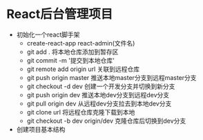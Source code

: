 # React后台管理项目
* 初始化一个react脚手架
  * create-react-app react-admin(文件名)
  * git add . 将本地仓库添加到暂存区
  * git commit -m '提交到本地仓库'
  * git remote add origin url 关联到远程仓库
  * git push origin master 推送本地master分支到远程master分支
  * git checkout -d dev 创建一个开发分支并切换到新分支
  * git push origin dev 推送本地dev分支到远程dev分支
  * git pull origin dev 从远程dev分支拉去到本地dev分支
  * git clone url 将远程仓库克隆下载到本地
  * git checkout -b dev origin/dev 克隆仓库后切换到dev分支
* 创建项目基本结构
  